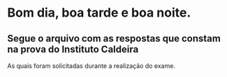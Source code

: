 # Bom dia, boa tarde e boa noite.

## Segue o arquivo com as respostas que constam na prova do Instituto Caldeira
  As quais foram solicitadas durante a realização do exame.
